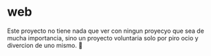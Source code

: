 # web
Este proyecto no tiene nada que ver con ningun proyecyo que sea de mucha importancia, sino un proyecto voluntaria solo por piro ocio y divercion de uno mismo. 🤭 
